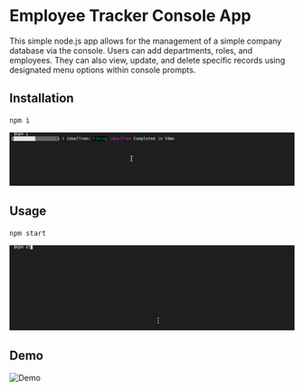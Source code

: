 # Employee Tracker Console App
This simple node.js app allows for the management of a simple company database via the console.  Users can add departments, roles, and employees.  They can also view, update, and delete specific records using designated menu options within console prompts.


## Installation
```
npm i
```
![Installation](https://github.com/j-goldrath/employee-tracker/blob/main/assets/employee-tracker-install.gif?raw=true)

## Usage
```
npm start
```
![Usage](https://github.com/j-goldrath/employee-tracker/blob/main/assets/employee-tracker-usage.gif?raw=true)

## Demo
![Demo](https://j-goldrath.github.io/employee-tracker/assets/employee-tracker-demo.gif)








